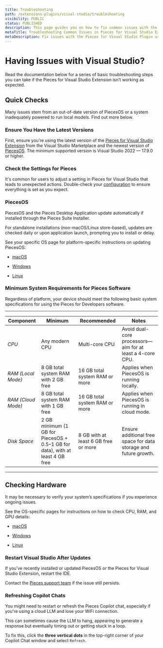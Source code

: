 ```yaml
---
title: Troubleshooting
path: /extensions-plugins/visual-studio/troubleshooting
visibility: PUBLIC
status: PUBLISHED
description: This page guides you on how to fix common issues with the Pieces for Visual Studio Extension and how to connect with the Pieces support team or community.
metaTitle: Troubleshooting Common Issues in Pieces for Visual Studio Extension
metaDescription: Fix issues with the Pieces for Visual Studio Plugin using troubleshooting steps designed for quick and easy resolutions.
---
```


# Having Issues with Visual Studio?

Read the documentation below for a series of basic troubleshooting steps you can take if the Pieces for Visual Studio Extension isn’t working as expected.

<on-device-storage />

## Quick Checks

Many issues stem from an out-of-date version of PiecesOS or a system inadequately powered to run local models. Find out more below.

### Ensure You Have the Latest Versions

First, ensure you're using the latest version of the <a target="_blank" href="https://marketplace.visualstudio.com/items?itemName=MeshIntelligentTechnologiesInc.PiecesVisualStudio">Pieces for Visual Studio Extension</a> from the Visual Studio Marketplace and the newest version of [PiecesOS](/products/core-dependencies/pieces-os). The minimum supported version is Visual Studio 2022 — 17.9.0 or higher.

### Check the Settings for Pieces

It's common for users to adjust a setting in Pieces for Visual Studio that leads to unexpected actions. Double-check your [configuration](/products/extensions-plugins/visual-studio/configuration) to ensure everything is set as you expect.

### PiecesOS

PiecesOS and the Pieces Desktop Application update automatically if installed through the Pieces Suite Installer.

For standalone installations (non-macOS/Linux store-based), updates are checked daily or upon application launch, prompting you to install or delay.

See your specific OS page for platform-specific instructions on updating PiecesOS:

* [macOS](/products/meet-pieces/troubleshooting/macos#updating-piecesos)

* [Windows](/products/meet-pieces/troubleshooting/windows#updating-piecesos)

* [Linux](/products/meet-pieces/troubleshooting/linux#updating-piecesos)

### Minimum System Requirements for Pieces Software

Regardless of platform, your device should meet the following basic system specifications for using the Pieces for Developers software.

***

| **Component**      | **Minimum**                                                                   | **Recommended**                      | **Notes**                                                        |
| ------------------ | ----------------------------------------------------------------------------- | ------------------------------------ | ---------------------------------------------------------------- |
| *CPU*              | Any modern CPU                                                                | Multi-core CPU                       | Avoid dual-core processors—aim for at least a 4-core CPU.        |
| *RAM (Local Mode)* | 8 GB total system RAM with 2 GB free                                          | 16 GB total system RAM or more       | Applies when PiecesOS is running locally.                        |
| *RAM (Cloud Mode)* | 8 GB total system RAM with 1 GB free                                          | 16 GB total system RAM or more       | Applies when PiecesOS is running in cloud mode.                  |
| *Disk Space*       | 2 GB minimum (1 GB for PiecesOS + 0.5–1 GB for data), with at least 4 GB free | 8 GB with at least 6 GB free or more | Ensure additional free space for data storage and future growth. |

***

## Checking Hardware

It may be necessary to verify your system’s specifications if you experience ongoing issues.

See the OS-specific pages for instructions on how to check CPU, RAM, and GPU details:

* [macOS](/products/meet-pieces/troubleshooting/macos#checking-cpu-type)

* [Windows](/products/meet-pieces/troubleshooting/windows#checking-hardware-specifications)

* [Linux](/products/meet-pieces/troubleshooting/linux#checking-system-information)

### Restart Visual Studio After Updates

If you’ve recently installed or updated PiecesOS or the Pieces for Visual Studio Extension, restart the IDE.

Contact the <a target="_blank" href="https://getpieces.typeform.com/to/mCjBSIjF#docs-vscode">Pieces support team</a> if the issue still persists.

### Refreshing Copilot Chats

You might need to restart or refresh the Pieces Copilot chat, especially if you're using a cloud LLM and lose your WiFi connection.

This can sometimes cause the LLM to hang, appearing to generate a response but eventually timing out or getting stuck in a loop.

To fix this, click the **three vertical dots** in the top-right corner of your Copilot Chat window and select `Refresh`.

<Image src="https://storage.googleapis.com/hashnode_product_documentation_assets/visual_studio_extension_assets/troubleshooting/refresh_copilot_chat.png" alt="" align="center" fullwidth="true" />